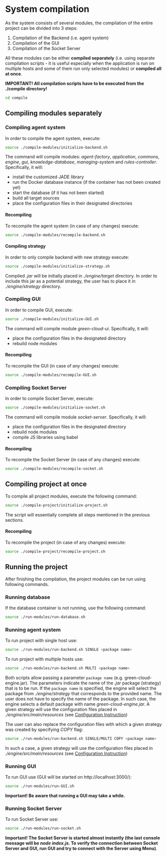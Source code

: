 # System compilation

As the system consists of several modules, the compilation of the entire project can be divided into 3 steps:

1. Compilation of the Backend (i.e. agent system)
2. Compilation of the GUI
3. Compilation of the Socket Server

All these modules can be either **compiled separately** (i.e. using separate compilation scripts - it is useful
especially when the application is run on multiple hosts and some of them run only selected modules) or **compiled all
at once**.

**IMPORTANT! All compilation scripts have to be executed from the ./compile directory!**

```bash
cd compile
```

## Compiling modules separately

### Compiling agent system

In order to compile the agent system, execute:

```bash
source ./compile-modules/initialize-backend.sh
```

The command will compile modules: _agent-factory_, _application_, _commons_, _engine_, _gui_, _knowledge-database_,
_managing-system_ and _rules-controller_. Specifically, it will:

- install the customized JADE library
- run the Docker database instance (if the container has not been created yet)
- start the database (if it has not been started)
- build all target sources
- place the configuration files in their designated directories

#### Recompiling

To recompile the agent system (in case of any changes) execute:

```bash
source ./compile-modules/recompile-backend.sh
```

#### Compiling strategy

In order to only compile backend with new strategy execute:

```bash
source ./compile-modules/initialize-strategy.sh
```

Compiled _.jar_ will be initially placed in _./engine/target_ directory. In order to include this jar as a potential
strategy, the user has to place it in _./engine/strategy_ directory.

### Compiling GUI

In order to compile GUI, execute:

```bash
source ./compile-modules/initialize-GUI.sh
```

The command will compile module _green-cloud-ui_. Specifically, it will:

- place the configuration files in the designated directory
- rebuild node modules

#### Recompiling

To recompile the GUI (in case of any changes) execute:

```bash
source ./compile-modules/recompile-GUI.sh
```

### Compiling Socket Server

In order to compile Socket Server, execute:

```bash
source ./compile-modules/initialize-socket.sh
```

The command will compile module _socket-server_. Specifically, it will:

- place the configuration files in the designated directory
- rebuild node modules
- compile JS libraries using babel

#### Recompiling

To recompile the Socket Server (in case of any changes) execute:

```bash
source ./compile-modules/recompile-socket.sh
```

## Compiling project at once

To compile all project modules, execute the following command:

```bash
source ./compile-project/initialize-project.sh
```

The script will essentially complete all steps mentioned in the previous sections.

#### Recompiling

To recompile the project (in case of any changes) execute:

```bash
source ./compile-project/recompile-project.sh
```

## Running the project

After finishing the compilation, the project modules can be run using following commands.

### Running database

If the database container is not running, use the following command:

```bash
source ./run-modules/run-database.sh
```

### Running agent system

To run project with single host use:

```bash
source ./run-modules/run-backend.sh SINGLE <package name>
```

To run project with multiple hosts use:

```bash
source ./run-modules/run-backend.sh MULTI <package name>
```

Both scripts allow passing a parameter `package name` (e.g. green-cloud-engine.jar). The parameters indicate the
name of the _.jar_ package (strategy) that is to be run. If the `package name` is specified, the engine will select
the package from _./engine/strategy_ that corresponds to the provided name. The user does not have to specify
the name of the package. In such case, the engine selects a default package with name _green-cloud-engine.jar._
A given strategy will use the configuration files placed in _./engine/src/main/resources_ (see 
[Configuration Instruction](config/CONFIG_INSTRUCTION.md))

The user can also replace the configuration files with which a given strategy was created by specifying _COPY_ flag:

```bash
source ./run-modules/run-backend.sh SINGLE/MULTI COPY <package name>
```

In such a case, a given strategy will use the configuration files placed in _./engine/src/main/resources_ (see 
[Configuration Instruction](config/CONFIG_INSTRUCTION.md))

### Running GUI

To run GUI use (GUI will be started on http://localhost:3000/):

```bash
source ./run-modules/run-GUI.sh
```

**Important! Be aware that running a GUI may take a while.**

### Running Socket Server

To run Socket Server use:

```bash
source ./run-modules/run-socket.sh
```

**Important! The Socket Server is started almost instantly (the last console message will be _node index.js_. To verify
the connection between Socket Server and GUI, run GUI and try to connect with the Server using Menu)**.
